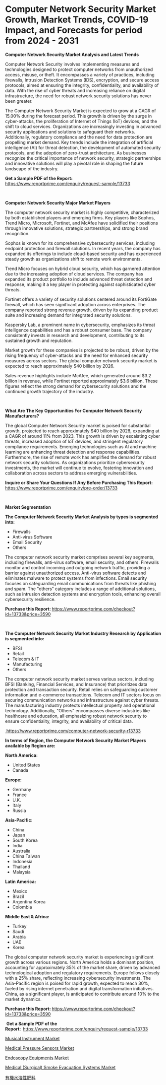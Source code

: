 <p><h1>Computer Network Security Market Growth, Market Trends, COVID-19 Impact, and Forecasts for period from 2024 - 2031</h1></p><p><strong>Computer Network Security Market Analysis and Latest Trends</strong></p>
<p><p>Computer Network Security involves implementing measures and technologies designed to protect computer networks from unauthorized access, misuse, or theft. It encompasses a variety of practices, including firewalls, Intrusion Detection Systems (IDS), encryption, and secure access protocols, aimed at ensuring the integrity, confidentiality, and availability of data. With the rise of cyber threats and increasing reliance on digital infrastructure, the need for robust network security solutions has never been greater.</p><p>The Computer Network Security Market is expected to grow at a CAGR of 15.00% during the forecast period. This growth is driven by the surge in cyber-attacks, the proliferation of Internet of Things (IoT) devices, and the shift to cloud services. Organizations are increasingly investing in advanced security applications and solutions to safeguard their networks. Additionally, regulatory compliance and the need for data protection are propelling market demand. Key trends include the integration of artificial intelligence (AI) for threat detection, the development of automated security protocols, and the adoption of zero-trust architecture. As businesses recognize the critical importance of network security, strategic partnerships and innovative solutions will play a pivotal role in shaping the future landscape of the industry.</p></p>
<p><strong>Get a Sample PDF of the Report:&nbsp;</strong> <a href="https://www.reportprime.com/enquiry/request-sample/13733">https://www.reportprime.com/enquiry/request-sample/13733</a></p>
<p>&nbsp;</p>
<p><strong>Computer Network Security Major Market Players</strong></p>
<p><p>The computer network security market is highly competitive, characterized by both established players and emerging firms. Key players like Sophos, Trend Micro, Microsoft, Fortinet, and McAfee have solidified their positions through innovative solutions, strategic partnerships, and strong brand recognition. </p><p>Sophos is known for its comprehensive cybersecurity services, including endpoint protection and firewall solutions. In recent years, the company has expanded its offerings to include cloud-based security and has experienced steady growth as organizations shift to remote work environments.</p><p>Trend Micro focuses on hybrid cloud security, which has garnered attention due to the increasing adoption of cloud services. The company has expanded its product portfolio to include advanced threat detection and response, making it a key player in protecting against sophisticated cyber threats.</p><p>Fortinet offers a variety of security solutions centered around its FortiGate firewall, which has seen significant adoption across enterprises. The company reported strong revenue growth, driven by its expanding product suite and increasing demand for integrated security solutions.</p><p>Kaspersky Lab, a prominent name in cybersecurity, emphasizes its threat intelligence capabilities and has a robust consumer base. The company consistently invests in research and development, contributing to its sustained growth and reputation.</p><p>Market growth for these companies is projected to be robust, driven by the rising frequency of cyber-attacks and the need for enhanced security measures across sectors. The global computer network security market is expected to reach approximately $40 billion by 2026.</p><p>Sales revenue highlights include McAfee, which generated around $3.2 billion in revenue, while Fortinet reported approximately $3.6 billion. These figures reflect the strong demand for cybersecurity solutions and the continued growth trajectory of the industry.</p></p>
<p>&nbsp;</p>
<p><strong>What Are The Key Opportunities For Computer Network Security Manufacturers?</strong></p>
<p><p>The global Computer Network Security market is poised for substantial growth, projected to reach approximately $40 billion by 2028, expanding at a CAGR of around 11% from 2023. This growth is driven by escalating cyber threats, increased adoption of IoT devices, and stringent regulatory compliance requirements. Emerging technologies such as AI and machine learning are enhancing threat detection and response capabilities. Furthermore, the rise of remote work has amplified the demand for robust network security solutions. As organizations prioritize cybersecurity investments, the market will continue to evolve, fostering innovation and collaboration across sectors to address emerging vulnerabilities.</p></p>
<p><strong>Inquire or Share Your Questions If Any Before Purchasing This Report:</strong> <a href="https://www.reportprime.com/enquiry/pre-order/13733">https://www.reportprime.com/enquiry/pre-order/13733</a></p>
<p>&nbsp;</p>
<p><strong>Market Segmentation</strong></p>
<p><strong>The Computer Network Security Market Analysis by types is segmented into:</strong></p>
<p><ul><li>Firewalls</li><li>Anti-virus Software</li><li>Email Security</li><li>Others</li></ul></p>
<p><p>The computer network security market comprises several key segments, including firewalls, anti-virus software, email security, and others. Firewalls monitor and control incoming and outgoing network traffic, providing a barrier against unauthorized access. Anti-virus software detects and eliminates malware to protect systems from infections. Email security focuses on safeguarding email communications from threats like phishing and spam. The "others" category includes a range of additional solutions, such as intrusion detection systems and encryption tools, enhancing overall cybersecurity resilience.</p></p>
<p><strong>Purchase this Report:&nbsp;</strong><a href="https://www.reportprime.com/checkout?id=13733&price=3590">https://www.reportprime.com/checkout?id=13733&price=3590</a></p>
<p>&nbsp;</p>
<p><strong>The Computer Network Security Market Industry Research by Application is segmented into:</strong></p>
<p><ul><li>BFSI</li><li>Retail</li><li>Telecom & IT</li><li>Manufacturing</li><li>Others</li></ul></p>
<p><p>The computer network security market serves various sectors, including BFSI (Banking, Financial Services, and Insurance) that prioritizes data protection and transaction security. Retail relies on safeguarding customer information and e-commerce transactions. Telecom and IT sectors focus on securing communication networks and infrastructure against cyber threats. The manufacturing industry protects intellectual property and operational technology. Additionally, "Others" encompasses diverse industries like healthcare and education, all emphasizing robust network security to ensure confidentiality, integrity, and availability of critical data.</p></p>
<p><a href="https://www.reportprime.com/computer-network-security-r13733">&nbsp;https://www.reportprime.com/computer-network-security-r13733</a></p>
<p><strong>In terms of Region, the Computer Network Security Market Players available by Region are:</strong></p>
<p>
    <p> <strong> North America: </strong>
        <ul>
            <li>United States</li>
            <li>Canada</li>
        </ul>
        </p> 
    <p> <strong> Europe: </strong>
        <ul>
            <li>Germany</li>
            <li>France</li>
            <li>U.K.</li>
            <li>Italy</li>
            <li>Russia</li>
        </ul>
        </p> 
    <p> <strong> Asia-Pacific: </strong>
        <ul>
            <li>China</li>
            <li>Japan</li>
            <li>South Korea</li>
            <li>India</li>
            <li>Australia</li>
            <li>China Taiwan</li>
            <li>Indonesia</li>
            <li>Thailand</li>
            <li>Malaysia</li>
        </ul>
        </p> 
    <p> <strong> Latin America: </strong>
        <ul>
            <li>Mexico</li>
            <li>Brazil</li>
            <li>Argentina Korea</li>
            <li>Colombia</li>
        </ul>
        </p> 
    <p> <strong> Middle East & Africa: </strong>
        <ul>
            <li>Turkey</li>
            <li>Saudi</li>
            <li>Arabia</li>
            <li>UAE</li>
            <li>Korea</li>
        </ul>
    </p>
    </p>
<p><p>The global computer network security market is experiencing significant growth across various regions. North America holds a dominant position, accounting for approximately 35% of the market share, driven by advanced technological adoption and regulatory requirements. Europe follows closely with a 25% share, reflecting increasing cybersecurity investments. The Asia-Pacific region is poised for rapid growth, expected to reach 30%, fueled by rising internet penetration and digital transformation initiatives. China, as a significant player, is anticipated to contribute around 10% to the market dynamics.</p></p>
<p><strong>Purchase this Report: </strong><a href="https://www.reportprime.com/checkout?id=13733&price=3590">https://www.reportprime.com/checkout?id=13733&price=3590</a></p>
<p>&nbsp;<strong>Get a Sample PDF of the Report:&nbsp;&nbsp;</strong><a href="https://www.reportprime.com/enquiry/request-sample/13733">https://www.reportprime.com/enquiry/request-sample/13733</a></p>
<p><strong></strong></p>
<p><p><a href="https://www.linkedin.com/pulse/musical-instrument-market-revolution-2024-2031-trends-shaping-shxfe?trackingId=oAdTetOUTkGjb0nsAnI5Bw%3D%3D">Musical Instrument Market</a></p><p><a href="https://www.linkedin.com/pulse/global-medical-pressure-sensors-market-opportunities-challenges2024-ito4e?trackingId=tg5ONfOcRYyfRJFcqkcAGQ%3D%3D">Medical Pressure Sensors Market</a></p><p><a href="https://issuu.com/reportprime-2/docs/endoscopy-equipments-market-size-20_ea358ac3a9118c">Endoscopy Equipments Market</a></p><p><a href="https://issuu.com/reportprime-2/docs/medical-surgical-smoke-evacuation-s_acd685c1418056">Medical (Surgical) Smoke Evacuation Systems Market</a></p><p><a href="https://medium.com/@adfwe254/organic-water-soluble-fertilizers-market-%E3%81%AF-%E3%82%B3%E3%82%B9%E3%83%88%E7%AE%A1%E7%90%86%E3%81%A8%E5%8A%B9%E7%8E%87%E5%90%91%E4%B8%8A%E3%82%92%E5%84%AA%E5%85%88%E3%81%97%E3%81%BE%E3%81%99-%E3%81%95%E3%82%89%E3%81%AB-%E5%A0%B1%E5%91%8A%E6%9B%B8%E3%81%AF%E5%B8%82%E5%A0%B4%E3%81%AE%E9%9C%80%E8%A6%81%E9%9D%A2%E3%81%A8%E4%BE%9B%E7%B5%A6%E9%9D%A2%E3%81%AE%E4%B8%A1%E6%96%B9%E3%82%92%E3%82%AB%E3%83%90%E3%83%BC%E3%81%97%E3%81%A6%E3%81%84%E3%81%BE%E3%81%99-a09a90e04ab3">有機水溶性肥料</a></p></p>